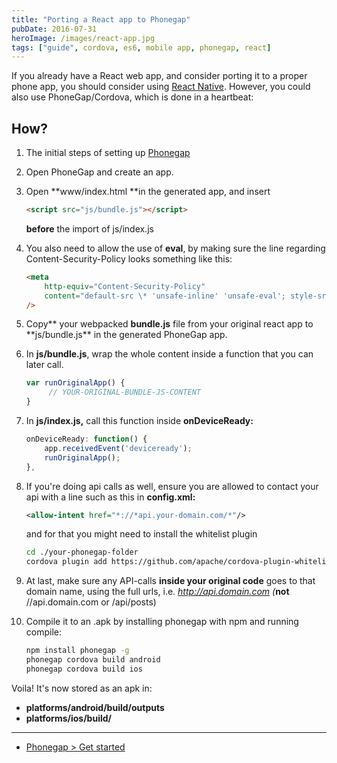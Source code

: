 ```yaml
---
title: "Porting a React app to Phonegap"
pubDate: 2016-07-31
heroImage: /images/react-app.jpg
tags: ["guide", cordova, es6, mobile app, phonegap, react]
---
```


If you already have a React web app, and consider porting it to a proper phone app, you should consider using [React Native](https://facebook.github.io/react-native/). However, you could also use PhoneGap/Cordova, which is done in a heartbeat:

## How?

1.  The initial steps of setting up [Phonegap](http://phonegap.com/getstarted/)
2.  Open PhoneGap and create an app.
3.  Open **www/index.html **in the generated app, and insert

    ```html
    <script src="js/bundle.js"></script>
    ```

    **before** the import of js/index.js

4.  You also need to allow the use of **eval**, by making sure the line regarding Content-Security-Policy looks something like this:

    ```html
    <meta
    	http-equiv="Content-Security-Policy"
    	content="default-src \* 'unsafe-inline' 'unsafe-eval'; style-src 'self' 'unsafe-inline'; media-src \*"
    />
    ```

5.  Copy** your webpacked **bundle.js** file from your original react app to **js/bundle.js\*\* in the generated PhoneGap app.
6.  In **js/bundle.js**, wrap the whole content inside a function that you can later call.

    ```js
    var runOriginalApp() {
         // YOUR-ORIGINAL-BUNDLE-JS-CONTENT
    }
    ```

7.  In **js/index.js,** call this function inside **onDeviceReady:**

    ```js
    onDeviceReady: function() {
        app.receivedEvent('deviceready');
        runOriginalApp();
    },
    ```

8.  If you're doing api calls as well, ensure you are allowed to contact your api with a line such as this in **config.xml:**

    ```xml
    <allow-intent href="*://*api.your-domain.com/*"/>
    ```

    and for that you might need to install the whitelist plugin

    ```bash
    cd ./your-phonegap-folder
    cordova plugin add https://github.com/apache/cordova-plugin-whitelist.git
    ```

9.  At last, make sure any API-calls **inside your original code** goes to that domain name, using the full urls, i.e. _http://api.domain.com (_**not** //api.domain.com or /api/posts)
10. Compile it to an .apk by installing phonegap with npm and running compile:

    ```bash
    npm install phonegap -g 
    phonegap cordova build android
    phonegap cordova build ios
    ```

Voila! It's now stored as an apk in:

- **platforms/android/build/outputs**
- **platforms/ios/build/**

---

- [Phonegap > Get started](http://phonegap.com/getstarted/)
